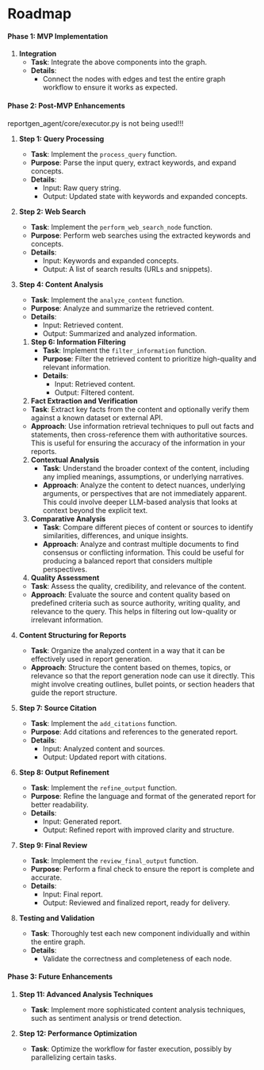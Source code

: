 # Roadmap

#### **Phase 1: MVP Implementation**

1. **Integration**
   - **Task**: Integrate the above components into the graph.
   - **Details**: 
     - Connect the nodes with edges and test the entire graph workflow to ensure it works as expected.

#### **Phase 2: Post-MVP Enhancements**
reportgen_agent/core/executor.py is not being used!!!

1. **Step 1: Query Processing**
   - **Task**: Implement the `process_query` function.
   - **Purpose**: Parse the input query, extract keywords, and expand concepts.
   - **Details**: 
     - Input: Raw query string.
     - Output: Updated state with keywords and expanded concepts.

1. **Step 2: Web Search**
   - **Task**: Implement the `perform_web_search_node` function.
   - **Purpose**: Perform web searches using the extracted keywords and concepts.
   - **Details**: 
     - Input: Keywords and expanded concepts.
     - Output: A list of search results (URLs and snippets).

1. **Step 4: Content Analysis**
   - **Task**: Implement the `analyze_content` function.
   - **Purpose**: Analyze and summarize the retrieved content.
   - **Details**: 
     - Input: Retrieved content.
     - Output: Summarized and analyzed information.
   1. **Step 6: Information Filtering**
      - **Task**: Implement the `filter_information` function.
      - **Purpose**: Filter the retrieved content to prioritize high-quality and relevant information.
      - **Details**: 
        - Input: Retrieved content.
        - Output: Filtered content.
   1. **Fact Extraction and Verification**
     - **Task**: Extract key facts from the content and optionally verify them against a known dataset or external API.
     - **Approach**: Use information retrieval techniques to pull out facts and statements, then cross-reference them with authoritative sources. This is useful for ensuring the accuracy of the information in your reports.
   2. **Contextual Analysis**
      - **Task**: Understand the broader context of the content, including any implied meanings, assumptions, or underlying narratives.
      - **Approach**: Analyze the content to detect nuances, underlying arguments, or perspectives that are not immediately apparent. This could involve deeper LLM-based analysis that looks at context beyond the explicit text.
   3. **Comparative Analysis**
      - **Task**: Compare different pieces of content or sources to identify similarities, differences, and unique insights.
      - **Approach**: Analyze and contrast multiple documents to find consensus or conflicting information. This could be useful for producing a balanced report that considers multiple perspectives.
    4. **Quality Assessment**
      - **Task**: Assess the quality, credibility, and relevance of the content.
      - **Approach**: Evaluate the source and content quality based on predefined criteria such as source authority, writing quality, and relevance to the query. This helps in filtering out low-quality or irrelevant information.

1. **Content Structuring for Reports**
   - **Task**: Organize the analyzed content in a way that it can be effectively used in report generation.
   - **Approach**: Structure the content based on themes, topics, or relevance so that the report generation node can use it directly. This might involve creating outlines, bullet points, or section headers that guide the report structure.

2. **Step 7: Source Citation**
   - **Task**: Implement the `add_citations` function.
   - **Purpose**: Add citations and references to the generated report.
   - **Details**: 
     - Input: Analyzed content and sources.
     - Output: Updated report with citations.

3. **Step 8: Output Refinement**
   - **Task**: Implement the `refine_output` function.
   - **Purpose**: Refine the language and format of the generated report for better readability.
   - **Details**: 
     - Input: Generated report.
     - Output: Refined report with improved clarity and structure.

4. **Step 9: Final Review**
   - **Task**: Implement the `review_final_output` function.
   - **Purpose**: Perform a final check to ensure the report is complete and accurate.
   - **Details**: 
     - Input: Final report.
     - Output: Reviewed and finalized report, ready for delivery.

5. **Testing and Validation**
   - **Task**: Thoroughly test each new component individually and within the entire graph.
   - **Details**: 
     - Validate the correctness and completeness of each node.

#### **Phase 3: Future Enhancements**

1. **Step 11: Advanced Analysis Techniques**
   - **Task**: Implement more sophisticated content analysis techniques, such as sentiment analysis or trend detection.

1. **Step 12: Performance Optimization**
   - **Task**: Optimize the workflow for faster execution, possibly by parallelizing certain tasks.
